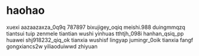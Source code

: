 # haohao
xuexi
aazaazaxza_0q9q
787897
bixujigey_oqiq
meishi.988
duingmmqzq
tiantsui
tuip
zenmele
tiantian
wushi
yinhuas
tthtjh_098i
hanhan_qsiq_pp
huawei
shj918232_qiq_ok
tianxia
wushisf
lingyap
jumingr_0oik
tianxia
fangf
gongxiancs2w
yiliaoduiwwd
zhiyuan
